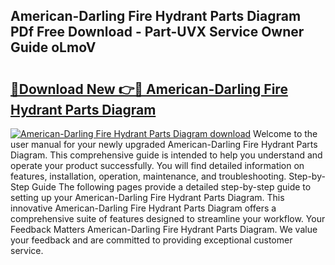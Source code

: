 ## American-Darling Fire Hydrant Parts Diagram PDf Free Download - Part-UVX Service Owner Guide oLmoV

# <h2><a href="http://dfn004.blite.top/?on=American-Darling+Fire+Hydrant+Parts+Diagram">🔗Download New 👉🔴 American-Darling Fire Hydrant Parts Diagram</a></h2>

[![American-Darling Fire Hydrant Parts Diagram download](https://i.imgur.com/lujVjoI.png)](http://dfn004.blite.top/?on=American-Darling+Fire+Hydrant+Parts+Diagram)
Welcome to the user manual for your newly upgraded American-Darling Fire Hydrant Parts Diagram. This comprehensive guide is intended to help you understand and operate your product successfully. You will find detailed information on features, installation, operation, maintenance, and troubleshooting. Step-by-Step Guide The following pages provide a detailed step-by-step guide to setting up your American-Darling Fire Hydrant Parts Diagram. This innovative American-Darling Fire Hydrant Parts Diagram offers a comprehensive suite of features designed to streamline your workflow. Your Feedback Matters American-Darling Fire Hydrant Parts Diagram. We value your feedback and are committed to providing exceptional customer service.

